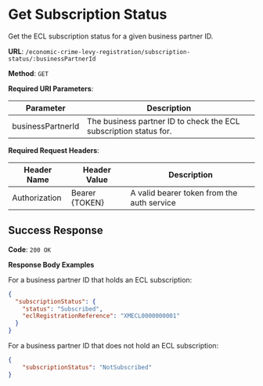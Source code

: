 # Get Subscription Status

Get the ECL subscription status for a given business partner ID.

**URL**: `/economic-crime-levy-registration/subscription-status/:businessPartnerId`

**Method**: `GET`

**Required URI Parameters**:

| Parameter         | Description                                                       |
|-------------------|-------------------------------------------------------------------|
| businessPartnerId | The business partner ID to check the ECL subscription status for. |

**Required Request Headers**:

| Header Name | Header Value | Description |
|---------------|--------------|--------------|
| Authorization | Bearer {TOKEN} | A valid bearer token from the auth service |

## Success Response

**Code**: `200 OK`

**Response Body Examples**

For a business partner ID that holds an ECL subscription:

```json
{
  "subscriptionStatus": {
    "status": "Subscribed",
    "eclRegistrationReference": "XMECL0000000001"
  }
}
```

For a business partner ID that does not hold an ECL subscription:

```json
{
    "subscriptionStatus": "NotSubscribed"
}
```